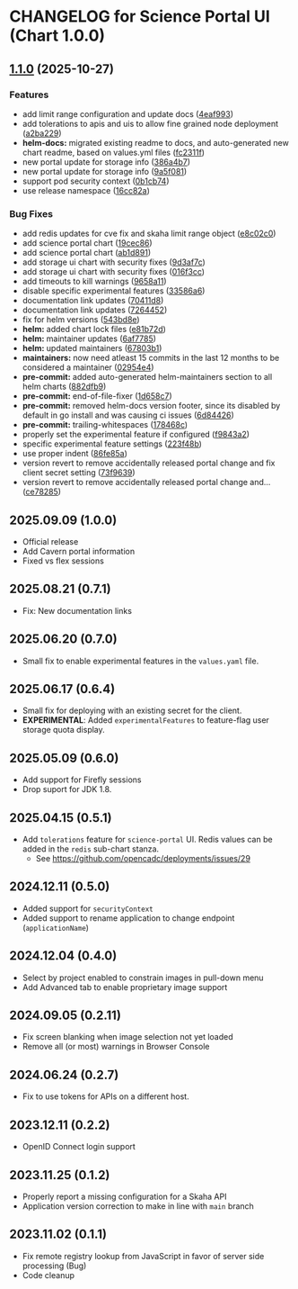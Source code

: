 # CHANGELOG for Science Portal UI (Chart 1.0.0)

## [1.1.0](https://github.com/shinybrar/deployments/compare/scienceportal-1.0.0...scienceportal-1.1.0) (2025-10-27)


### Features

* add limit range configuration and update docs ([4eaf993](https://github.com/shinybrar/deployments/commit/4eaf993b33da03033d6fa83638791fea61d3b088))
* add tolerations to apis and uis to allow fine grained node deployment ([a2ba229](https://github.com/shinybrar/deployments/commit/a2ba2291ffc4cbb41cf47b0d6f1376c8ec64d3d7))
* **helm-docs:** migrated existing readme to docs, and auto-generated new chart readme, based on values.yml files ([fc2311f](https://github.com/shinybrar/deployments/commit/fc2311f11767056b3cc612f45af6e1e87e470ea3))
* new portal update for storage info ([386a4b7](https://github.com/shinybrar/deployments/commit/386a4b738bf8e87bccdf5d52e458bd679520f87c))
* new portal update for storage info ([9a5f081](https://github.com/shinybrar/deployments/commit/9a5f08103aaa6821f18e718536880c26cbb1d10a))
* support pod security context ([0b1cb74](https://github.com/shinybrar/deployments/commit/0b1cb7490c93bc66f7df37dd7a82ff1ae2c9b4a3))
* use release namespace ([16cc82a](https://github.com/shinybrar/deployments/commit/16cc82aff143a13e5913d27e53d9d33195b5caec))


### Bug Fixes

* add redis updates for cve fix and skaha limit range object ([e8c02c0](https://github.com/shinybrar/deployments/commit/e8c02c0e780d7eeebceed6c237e409d5fc84dba5))
* add science portal chart ([19cec86](https://github.com/shinybrar/deployments/commit/19cec867d09b0fc62829234fc499e3580f62d33b))
* add science portal chart ([ab1d891](https://github.com/shinybrar/deployments/commit/ab1d8915b1ffaa3f2ca119d0e92abec605049462))
* add storage ui chart with security fixes ([9d3af7c](https://github.com/shinybrar/deployments/commit/9d3af7c8b1ff197adfade1615a7b0fc1868dbdff))
* add storage ui chart with security fixes ([016f3cc](https://github.com/shinybrar/deployments/commit/016f3cced6d4925f5fddbb7f581d96a459ba4765))
* add timeouts to kill warnings ([9658a11](https://github.com/shinybrar/deployments/commit/9658a117bafefcb41f56e3f5ed2c97515e3339be))
* disable specific experimental features ([33586a6](https://github.com/shinybrar/deployments/commit/33586a676b80696dcd89c75cd09b1e002e3b8c82))
* documentation link updates ([70411d8](https://github.com/shinybrar/deployments/commit/70411d8afdc2382bbf81663da3f65465417f7873))
* documentation link updates ([7264452](https://github.com/shinybrar/deployments/commit/72644529e631bdb97efd86926f99812b2eaa477c))
* fix for helm versions ([543bd8e](https://github.com/shinybrar/deployments/commit/543bd8ee065b4ed07c37108c2efdc0faf54babbb))
* **helm:** added chart lock files ([e81b72d](https://github.com/shinybrar/deployments/commit/e81b72d06dacf2a2c797afc5368db81f57c95bc1))
* **helm:** maintainer updates ([6af7785](https://github.com/shinybrar/deployments/commit/6af7785e0b840d4b58224f114caa20ef255cd473))
* **helm:** updated maintainers ([67803b1](https://github.com/shinybrar/deployments/commit/67803b18ec5e2762f0942451894e4c9b8c7ee2f9))
* **maintainers:** now need atleast 15 commits in the last 12 months to be considered a maintainer ([02954e4](https://github.com/shinybrar/deployments/commit/02954e4e190774cf4756e9b3f90594eac2a80499))
* **pre-commit:** added auto-generated helm-maintainers section to all helm charts ([882dfb9](https://github.com/shinybrar/deployments/commit/882dfb9f2cf2f0d1b3615d7768b92a2f39c122b8))
* **pre-commit:** end-of-file-fixer ([1d658c7](https://github.com/shinybrar/deployments/commit/1d658c75c74faedd7293d5151be51df295a1ddd9))
* **pre-commit:** removed helm-docs version footer, since its disabled by default in go install and was causing ci issues ([6d84426](https://github.com/shinybrar/deployments/commit/6d844263ef0af30047f09e47d6c0c63ae7d1c1c9))
* **pre-commit:** trailing-whitespaces ([178468c](https://github.com/shinybrar/deployments/commit/178468c8082ca69a395ebc5e185a2186afbb3335))
* properly set the experimental feature if configured ([f9843a2](https://github.com/shinybrar/deployments/commit/f9843a22c6f7d69e1f9c001643ccd9834aad8f5b))
* specific experimental feature settings ([223f48b](https://github.com/shinybrar/deployments/commit/223f48b771732c3f0147a493b92f294be3035d69))
* use proper indent ([86fe85a](https://github.com/shinybrar/deployments/commit/86fe85a95eab9615085104d9ae16c4882d79e6af))
* version revert to remove accidentally released portal change and fix client secret setting ([73f9639](https://github.com/shinybrar/deployments/commit/73f96398de23d1f3363f462b71f1d7399a8b33a6))
* version revert to remove accidentally released portal change and… ([ce78285](https://github.com/shinybrar/deployments/commit/ce782855d1e1100a73fc1d116e5b867d7f78e737))

## 2025.09.09 (1.0.0)
- Official release
- Add Cavern portal information
- Fixed vs flex sessions

## 2025.08.21 (0.7.1)
- Fix: New documentation links

## 2025.06.20 (0.7.0)
- Small fix to enable experimental features in the `values.yaml` file.

## 2025.06.17 (0.6.4)
- Small fix for deploying with an existing secret for the client.
- **EXPERIMENTAL**: Added `experimentalFeatures` to feature-flag user storage quota display.

## 2025.05.09 (0.6.0)
- Add support for Firefly sessions
- Drop suport for JDK 1.8.

## 2025.04.15 (0.5.1)
- Add `tolerations` feature for `science-portal` UI.  Redis values can be added in the `redis` sub-chart stanza.
  - See https://github.com/opencadc/deployments/issues/29

## 2024.12.11 (0.5.0)
- Added support for `securityContext`
- Added support to rename application to change endpoint (`applicationName`)

## 2024.12.04 (0.4.0)
- Select by project enabled to constrain images in pull-down menu
- Add Advanced tab to enable proprietary image support

## 2024.09.05 (0.2.11)
- Fix screen blanking when image selection not yet loaded
- Remove all (or most) warnings in Browser Console

## 2024.06.24 (0.2.7)
- Fix to use tokens for APIs on a different host.

## 2023.12.11 (0.2.2)
- OpenID Connect login support

## 2023.11.25 (0.1.2)
- Properly report a missing configuration for a Skaha API
- Application version correction to make in line with `main` branch

## 2023.11.02 (0.1.1)
- Fix remote registry lookup from JavaScript in favor of server side processing (Bug)
- Code cleanup
